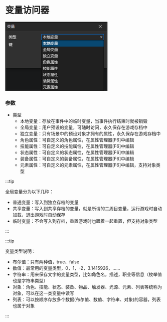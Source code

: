 # 变量访问器

![](img/variable-getter.png)

### 参数

- 类型
  - 本地变量：存放在事件中的临时变量，当事件执行结束时就被销毁
  - 全局变量：用户预设的变量，可随时访问，永久保存在游戏存档中
  - 独立变量：只有场景中的预设对象才拥有的属性，永久保存在游戏存档中
  - 角色属性：可自定义的角色属性，在属性管理器[F6]中编辑
  - 技能属性：可自定义的技能属性，在属性管理器[F6]中编辑
  - 状态属性：可自定义的状态属性，在属性管理器[F6]中编辑
  - 装备属性：可自定义的装备属性，在属性管理器[F6]中编辑
  - 元素属性：可自定义的元素属性，在属性管理器[F6]中编辑，支持对象类型

:::tip

全局变量分为以下几种：

- 普通变量：写入到独立存档的变量
- 共享变量：写入到共享存档的变量，就是所谓的二周目变量，运行游戏时自动加载，退出游戏时自动保存
- 临时变量：不会写入到存档，重置游戏时也跟着一起重置，但支持对象类型

:::

:::tip

变量类型说明：

- 布尔值：只有两种值，true、false
- 数值：最常用的变量类型，0，1，-2，3.1415926，......
- 字符串：用来保存文字的变量类型，比如角色名，描述，职业等信息（枚举值也是字符串类型）
- 对象：角色、技能、状态、装备、物品、触发器、光源、元素、列表等统称为对象，可以在这一类变量中读写
- 列表：可以按顺序存放多个数据(布尔值、数值、字符串、对象)的容器，列表也属于对象

:::
